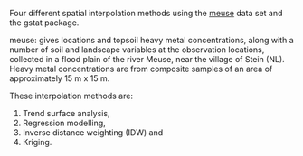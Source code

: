 
Four different spatial interpolation methods using the [meuse](https://search.r-project.org/CRAN/refmans/sp/html/meuse.html) data set and the gstat package. 

meuse: gives locations and topsoil heavy metal concentrations, along with a number of soil and landscape variables at the observation locations, collected in a flood plain of the river Meuse, near the village of Stein (NL). Heavy metal concentrations are from composite samples of an area of approximately 15 m x 15 m.

These interpolation methods are:
1) Trend surface analysis,
2) Regression modelling,
3) Inverse distance weighting (IDW) and
4) Kriging.
